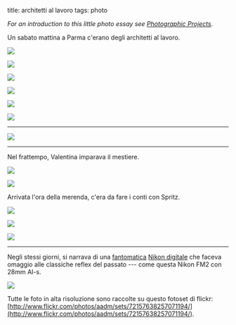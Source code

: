 title: architetti al lavoro
tags: photo

_For an introduction to this little photo essay see [Photographic Projects](2013-11-11-photographic-projects.html)_.

Un sabato mattina a Parma c'erano degli architetti al lavoro. 

![](/images/20131026_A010402.NEF.jpg)

![](/images/20131026_A010467.NEF.jpg)  

![](/images/20131026_A010454.NEF.jpg)  

![](/images/20131026_A010405.NEF.jpg)

![](/images/20131026_A010444.NEF.jpg)

![](/images/20131026_A010424.NEF.jpg)

- - -

![](/images/20131026_A010419.NEF.jpg)

- - -

Nel frattempo, Valentina imparava il mestiere.

![](/images/20131026_A010432.NEF.jpg)

![](/images/20131026_A010386.NEF.jpg)

Arrivata l'ora della merenda, c'era da fare i conti con Spritz.

![](/images/20131026_A010413.NEF.jpg)

![](/images/20131026_A010410.NEF.jpg)

![](/images/20131026_A010396.NEF.jpg)

- - -

Negli stessi giorni, si narrava di una [fantomatica](http://nikonrumors.com/2013/11/02/nikons-pure-photography-6-video-leaked.aspx/) [Nikon digitale](http://www.nikon.com/news/2013/1105_dslr_01.htm) che faceva omaggio alle classiche reflex del passato --- come questa Nikon FM2 con 28mm AI-s.

![](/images/20131026_A010473.NEF.jpg)

Tutte le foto in alta risoluzione sono raccolte su questo fotoset di flickr: 
[http://www.flickr.com/photos/aadm/sets/72157638257071194/](http://www.flickr.com/photos/aadm/sets/72157638257071194/).

